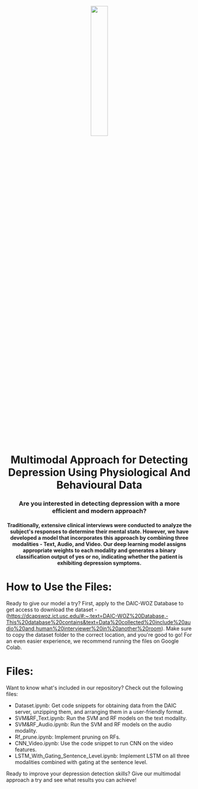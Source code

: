 <p align="center">
	<img src="https://user-images.githubusercontent.com/64346030/236112840-cc1bb8ec-9fc3-40b5-a33c-1bc62c6ee6cf.png" width=30%/>
<h1 align="center">Multimodal Approach for Detecting Depression Using Physiological And Behavioural Data</h1>
<h3 align="center">Are you interested in detecting depression with a more efficient and modern approach? </h3>
<h4 align="center"> Traditionally, extensive clinical interviews were conducted to analyze the subject's responses to determine their mental state. However, we have developed a model that incorporates this approach by combining three modalities - Text, Audio, and Video. Our deep learning model assigns appropriate weights to each modality and generates a binary classification output of yes or no, indicating whether the patient is exhibiting depression symptoms.<h4>
</p>

# How to Use the Files:

Ready to give our model a try? First, apply to the DAIC-WOZ Database to get access to download the dataset - (https://dcapswoz.ict.usc.edu/#:~:text=DAIC-WOZ%20Database,-This%20database%20contains&text=Data%20collected%20include%20audio%20and,human%20interviewer%20in%20another%20room). Make sure to copy the dataset folder to the correct location, and you're good to go! For an even easier experience, we recommend running the files on Google Colab.

# Files:

Want to know what's included in our repository? Check out the following files:

* Dataset.ipynb: Get code snippets for obtaining data from the DAIC server, unzipping them, and arranging them in a user-friendly format.
* SVM&RF_Text.ipynb: Run the SVM and RF models on the text modality.
* SVM&RF_Audio.ipynb: Run the SVM and RF models on the audio modality.
* Rf_prune.ipynb: Implement pruning on RFs.
* CNN_Video.ipynb: Use the code snippet to run CNN on the video features.
* LSTM_With_Gating_Sentence_Level.ipynb: Implement LSTM on all three modalities combined with gating at the sentence level. 

Ready to improve your depression detection skills? Give our multimodal approach a try and see what results you can achieve!

